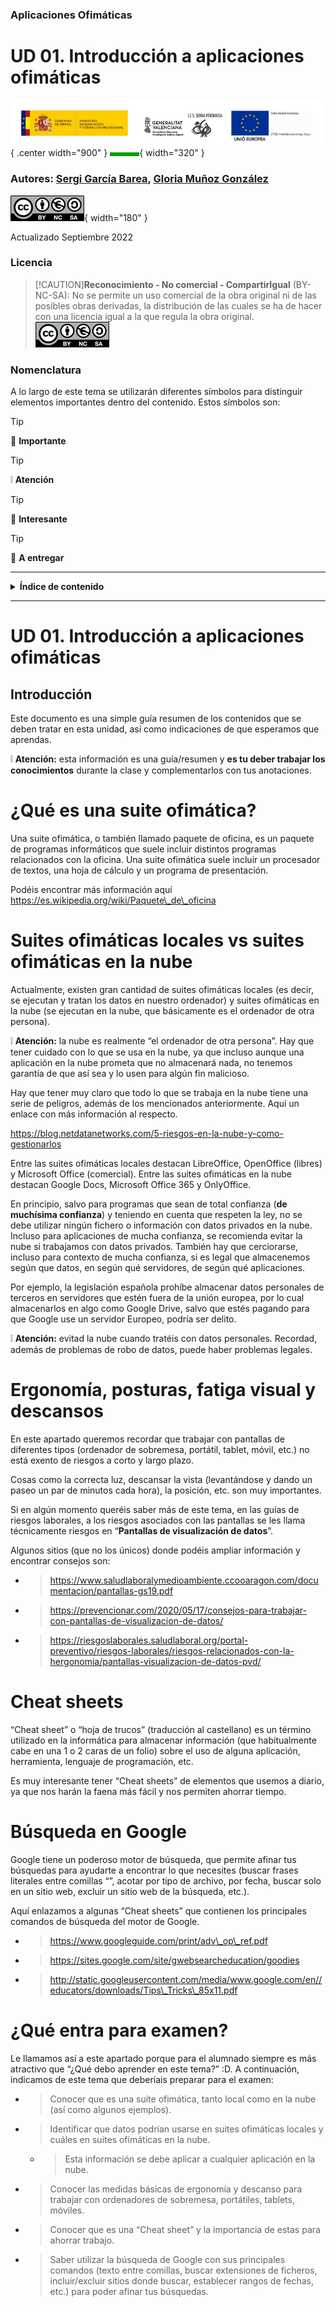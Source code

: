 ### Aplicaciones Ofimáticas

# UD 01. Introducción a aplicaciones ofimáticas

![banner](./media/banner.png){ .center width="900" }
![short-line](./media/short-line.png){ width="320" }

### Autores: <u>Sergi García Barea</u>, <u>Gloria Muñoz González</u>
![Licència CC BY-NC-SA](./media/image-BY-NC-SA.png){ width="180" }

Actualizado Septiembre 2022

### Licencia

> [!CAUTION]**Reconocimiento - No comercial - CompartirIgual** (BY-NC-SA): No se permite un uso comercial de la obra original ni de las posibles obras derivadas, la distribución de las cuales se ha de hacer con una licencia igual a la que regula la obra original.
> ![image-BY-NC-SA.png](./media/image-BY-NC-SA.png)

### Nomenclatura

A lo largo de este tema se utilizarán diferentes símbolos para distinguir elementos importantes dentro del contenido. Estos símbolos son:

> [!TIP]
> 📖 **Importante**

> [!TIP]
>❕ **Atención**

> [!TIP]
> 💬 **Interesante**

> [!TIP]
> 📕 **A entregar**

----

<details><summary><b>Índice de contenido</b></summary>

**[Introducción](#introducción) 2**

**¿[Qué es una suite ofimática](#qué-es-una-suite-ofimática)? 3**

**[Suites ofimáticas locales vs suites ofimáticas en la nube](#suites-ofimáticas-locales-vs-suites-ofimáticas-en-la-nube) 3**

**[Ergonomía, posturas, fatiga visual y descansos](#ergonomía-posturas-fatiga-visual-y-descansos) 3**

**[Cheat sheets](#cheat-sheets) 4**

**[Búsqueda en Google](#búsqueda-en-google) 4**

**[¿Qué entra para examen?](#qué-entra-para-examen) 4**

</details>

----

# UD 01. Introducción a aplicaciones ofimáticas

## Introducción

Este documento es una simple guía resumen de los contenidos que se deben tratar en esta unidad, así como indicaciones de que esperamos que aprendas.

❕ **Atención:** esta información es una guía/resumen y **<span class="underline">es tu deber trabajar los conocimientos</span>** durante la clase y complementarlos con tus anotaciones.

# ¿Qué es una suite ofimática?

Una suite ofimática, o también llamado paquete de oficina, es un paquete de programas informáticos que suele incluir distintos programas relacionados con la oficina. Una suite ofimática suele incluir un procesador de textos, una hoja de cálculo y un programa de presentación.

Podéis encontrar más información aquí [<span class="underline">https://es.wikipedia.org/wiki/Paquete\_de\_oficina</span>](https://es.wikipedia.org/wiki/Paquete_de_oficina)

# Suites ofimáticas locales vs suites ofimáticas en la nube

Actualmente, existen gran cantidad de suites ofimáticas locales (es decir, se ejecutan y tratan los datos en nuestro ordenador) y suites ofimáticas en la nube (se ejecutan en la nube, que básicamente es el ordenador de otra persona).

❕ **Atención:** la nube es realmente “el ordenador de otra persona”. Hay que tener cuidado con lo que se usa en la nube, ya que incluso aunque una aplicación en la nube prometa que no almacenará nada, no tenemos garantía de que así sea y lo usen para algún fin malicioso.

Hay que tener muy claro que todo lo que se trabaja en la nube tiene una serie de peligros, además de los mencionados anteriormente. Aquí un enlace con más información al respecto.

[<span class="underline">https://blog.netdatanetworks.com/5-riesgos-en-la-nube-y-como-gestionarlos</span>](https://blog.netdatanetworks.com/5-riesgos-en-la-nube-y-como-gestionarlos)

Entre las suites ofimáticas locales destacan LibreOffice, OpenOffice (libres) y Microsoft Office (comercial). Entre las suites ofimáticas en la nube destacan Google Docs, Microsoft Office 365 y OnlyOffice.

En principio, salvo para programas que sean de total confianza (**<span class="underline">de muchísima confianza</span>**) y teniendo en cuenta que respeten la ley, no se debe utilizar ningún fichero o información con datos privados en la nube. Incluso para aplicaciones de mucha confianza, se recomienda evitar la nube si trabajamos con datos privados. También hay que cerciorarse, incluso para contexto de mucha confianza, si es legal que almacenemos según que datos, en según qué servidores, de según qué aplicaciones.

Por ejemplo, la legislación española prohíbe almacenar datos personales de terceros en servidores que estén fuera de la unión europea, por lo cual almacenarlos en algo como Google Drive, salvo que estés pagando para que Google use un servidor Europeo, podría ser delito.

❕ **Atención:** evitad la nube cuando tratéis con datos personales. Recordad, además de problemas de robo de datos, puede haber problemas legales.

# Ergonomía, posturas, fatiga visual y descansos

En este apartado queremos recordar que trabajar con pantallas de diferentes tipos (ordenador de sobremesa, portátil, tablet, móvil, etc.) no está exento de riesgos a corto y largo plazo.

Cosas como la correcta luz, descansar la vista (levantándose y dando un paseo un par de minutos cada hora), la posición, etc. son muy importantes.

Si en algún momento queréis saber más de este tema, en las guías de riesgos laborales, a los riesgos asociados con las pantallas se les llama técnicamente riesgos en “**<span class="underline">Pantallas de visualización de datos</span>**”.

Algunos sitios (que no los únicos) donde podéis ampliar información y encontrar consejos son:

  - > [<span class="underline">https://www.saludlaboralymedioambiente.ccooaragon.com/documentacion/pantallas-gs19.pdf</span>](https://www.saludlaboralymedioambiente.ccooaragon.com/documentacion/pantallas-gs19.pdf)

  - > [<span class="underline">https://prevencionar.com/2020/05/17/consejos-para-trabajar-con-pantallas-de-visualizacion-de-datos/</span>](https://prevencionar.com/2020/05/17/consejos-para-trabajar-con-pantallas-de-visualizacion-de-datos/)

  - > [<span class="underline">https://riesgoslaborales.saludlaboral.org/portal-preventivo/riesgos-laborales/riesgos-relacionados-con-la-hergonomia/pantallas-visualizacion-de-datos-pvd/</span>](https://riesgoslaborales.saludlaboral.org/portal-preventivo/riesgos-laborales/riesgos-relacionados-con-la-hergonomia/pantallas-visualizacion-de-datos-pvd/)

# Cheat sheets

“Cheat sheet” o “hoja de trucos” (traducción al castellano) es un término utilizado en la informática para almacenar información (que habitualmente cabe en una 1 o 2 caras de un folio) sobre el uso de alguna aplicación, herramienta, lenguaje de programación, etc.

Es muy interesante tener “Cheat sheets” de elementos que usemos a diario, ya que nos harán la faena más fácil y nos permiten ahorrar tiempo.

# Búsqueda en Google

Google tiene un poderoso motor de búsqueda, que permite afinar tus búsquedas para ayudarte a encontrar lo que necesites (buscar frases literales entre comillas “”, acotar por tipo de archivo, por fecha, buscar solo en un sitio web, excluir un sitio web de la búsqueda, etc.).

Aquí enlazamos a algunas “Cheat sheets” que contienen los principales comandos de búsqueda del motor de Google.

  - > [<span class="underline">https://www.googleguide.com/print/adv\_op\_ref.pdf</span>](https://www.googleguide.com/print/adv_op_ref.pdf)

  - > [<span class="underline">https://sites.google.com/site/gwebsearcheducation/goodies</span>](https://sites.google.com/site/gwebsearcheducation/goodies)

  - > [<span class="underline">http://static.googleusercontent.com/media/www.google.com/en//educators/downloads/Tips\_Tricks\_85x11.pdf</span>](http://static.googleusercontent.com/media/www.google.com/en//educators/downloads/Tips_Tricks_85x11.pdf)

# ¿Qué entra para examen?

Le llamamos así a este apartado porque para el alumnado siempre es más atractivo que “¿Qué debo aprender en este tema?” :D. A continuación, indicamos de este tema que deberíais preparar para el examen:

  - > Conocer que es una suite ofimática, tanto local como en la nube (así como algunos ejemplos).

  - > Identificar que datos podrían usarse en suites ofimáticas locales y cuáles en suites ofimáticas en la nube.
    
      - > Esta información se debe aplicar a cualquier aplicación en la nube.

  - > Conocer las medidas básicas de ergonomía y descanso para trabajar con ordenadores de sobremesa, portátiles, tablets, móviles.

  - > Conocer que es una “Cheat sheet” y la importancia de estas para ahorrar trabajo.

  - > Saber utilizar la búsqueda de Google con sus principales comandos (texto entre comillas, buscar extensiones de ficheros, incluir/excluir sitios donde buscar, establecer rangos de fechas, etc.) para poder afinar tus búsquedas.
